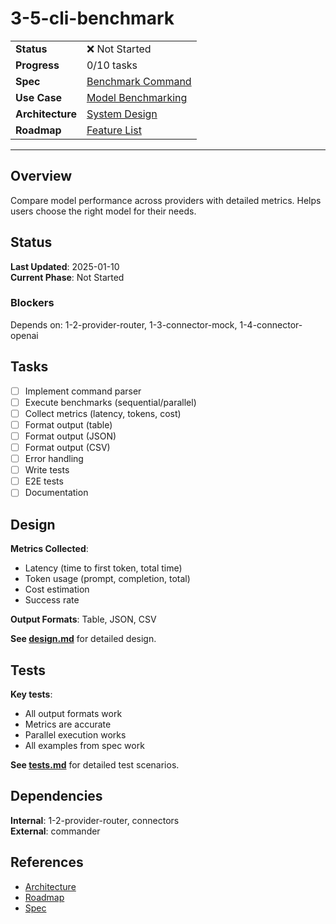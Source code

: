 # 3-5-cli-benchmark

| | |
|---|---|
| **Status** | ❌ Not Started |
| **Progress** | 0/10 tasks |
| **Spec** | [Benchmark Command](../../../../../products/anygpt/specs/anygpt/cli/benchmark.md) |
| **Use Case** | [Model Benchmarking](../../../../../products/anygpt/use-cases/model-benchmarking.md) |
| **Architecture** | [System Design](../../architecture.md) |
| **Roadmap** | [Feature List](../../roadmap.md) |

---

## Overview

Compare model performance across providers with detailed metrics. Helps users choose the right model for their needs.

## Status

**Last Updated**: 2025-01-10  
**Current Phase**: Not Started

### Blockers
Depends on: 1-2-provider-router, 1-3-connector-mock, 1-4-connector-openai

## Tasks

- [ ] Implement command parser
- [ ] Execute benchmarks (sequential/parallel)
- [ ] Collect metrics (latency, tokens, cost)
- [ ] Format output (table)
- [ ] Format output (JSON)
- [ ] Format output (CSV)
- [ ] Error handling
- [ ] Write tests
- [ ] E2E tests
- [ ] Documentation

## Design

**Metrics Collected**:
- Latency (time to first token, total time)
- Token usage (prompt, completion, total)
- Cost estimation
- Success rate

**Output Formats**: Table, JSON, CSV

**See [design.md](./design.md)** for detailed design.

## Tests

**Key tests**:
- All output formats work
- Metrics are accurate
- Parallel execution works
- All examples from spec work

**See [tests.md](./tests.md)** for detailed test scenarios.

## Dependencies

**Internal**: 1-2-provider-router, connectors  
**External**: commander

## References

- [Architecture](../../architecture.md)
- [Roadmap](../../roadmap.md)
- [Spec](../../../../../products/anygpt/specs/anygpt/cli/benchmark.md)
